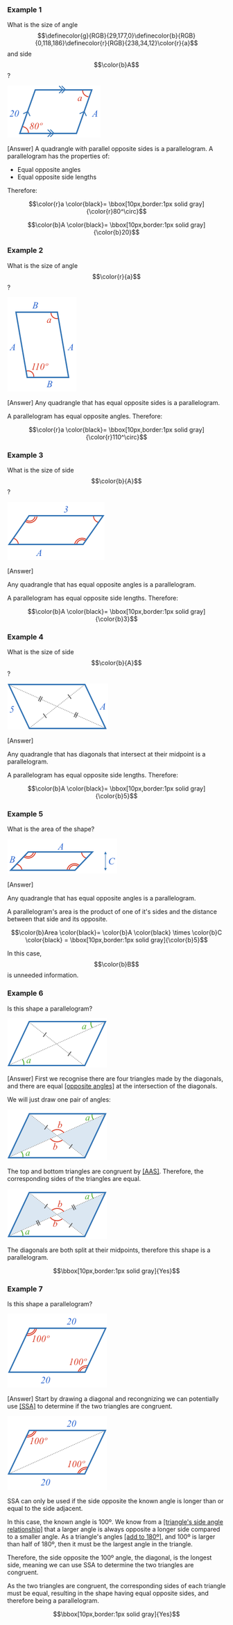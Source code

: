 
### Example 1

What is the size of angle $$\definecolor{g}{RGB}{29,177,0}\definecolor{b}{RGB}{0,118,186}\definecolor{r}{RGB}{238,34,12}\color{r}{a}$$ and side $$\color{b}A$$?

![](ex1.png)

<hintLow>[Answer]
A quadrangle with parallel opposite sides is a parallelogram. A parallelogram has the properties of:

* Equal opposite angles
* Equal opposite side lengths

Therefore:

$$\color{r}a \color{black}= \bbox[10px,border:1px solid gray]{\color{r}80^\circ}$$

$$\color{b}A \color{black}= \bbox[10px,border:1px solid gray]{\color{b}20}$$
</hintLow>

### Example 2
What is the size of angle $$\color{r}{a}$$?

![](ex2.png)

<hintLow>[Answer]
Any quadrangle that has equal opposite sides is a parallelogram.

A parallelogram has equal opposite angles. Therefore:

$$\color{r}a \color{black}= \bbox[10px,border:1px solid gray]{\color{r}110^\circ}$$
</hintLow>


### Example 3
What is the size of side $$\color{b}{A}$$?

![](ex3.png)

<hintLow>[Answer]

Any quadrangle that has equal opposite angles is a parallelogram.

A parallelogram has equal opposite side lengths. Therefore:

$$\color{b}A \color{black}= \bbox[10px,border:1px solid gray]{\color{b}3}$$

</hintLow>

### Example 4
What is the size of side $$\color{b}{A}$$?

![](ex4.png)

<hintLow>[Answer]

Any quadrangle that has diagonals that intersect at their midpoint is a parallelogram.

A parallelogram has equal opposite side lengths. Therefore:

$$\color{b}A \color{black}= \bbox[10px,border:1px solid gray]{\color{b}5}$$

</hintLow>


### Example 5
What is the area of the shape?

![](ex5.png)

<hintLow>[Answer]

Any quadrangle that has equal opposite angles is a parallelogram.

A parallelogram's area is the product of one of it's sides and the distance between that side and its opposite.

$$\color{b}Area \color{black}= \color{b}A \color{black} \times \color{b}C \color{black} = \bbox[10px,border:1px solid gray]{\color{b}5}$$

In this case, $$\color{b}B$$ is unneeded information.
</hintLow>

### Example 6
Is this shape a parallelogram?

![](ex6_1.png)

<hintLow>[Answer]
First we recognise there are four triangles made by the diagonals, and there are equal [[opposite angles]]((qr,'Math/Geometry_1/AnglesAtIntersections/base/Opposite',#00756F)) at the intersection of the diagonals.

We will just draw one pair of angles:

![](ex6_2.png)

The top and bottom triangles are congruent by [[AAS]]((qr,'Math/Geometry_1/CongruentTriangles/base/Aas',#00756F)). Therefore, the corresponding sides of the triangles are equal.

![](ex6_3.png)

The diagonals are both split at their midpoints, therefore this shape is a parallelogram.

$$\bbox[10px,border:1px solid gray]{Yes}$$
</hintLow>

### Example 7
Is this shape a parallelogram?

![](ex7_1.png)

<hintLow>[Answer]
Start by drawing a diagonal and recongnizing we can potentially use [[SSA]]((qr,'Math/Geometry_1/CongruentTriangles/base/Aas',#00756F)) to determine if the two triangles are congruent.

![](ex7_2.png)

SSA can only be used if the side opposite the known angle is longer than or equal to the side adjacent.

In this case, the known angle is 100º. We know from a [[triangle's side angle relationship]]((qr,'Math/Geometry_1/SideAngleRelationship/base/Main',#00756F)) that a larger angle is always opposite a longer side compared to a smaller angle. As a triangle's angles [[add to 180º]]((qr,'Math/Geometry_1/Triangles/base/AngleSum',#00756F)), and 100º is larger than half of 180º, then it must be the largest angle in the triangle.

Therefore, the side opposite the 100º angle, the diagonal, is the longest side, meaning we can use SSA to determine the two triangles are congruent.

As the two triangles are congruent, the corresponding sides of each triangle must be equal, resulting in the shape having equal opposite sides, and therefore being a parallelogram.

$$\bbox[10px,border:1px solid gray]{Yes}$$
</hintLow>

<!-- 
![](ex1.png)

<hintLow>[Answer]
[[triangle]]((qr,'Math/Geometry_1/Triangles/base/AngleSum',#00756F)) 
</hintLow>


 $$\bbox[10px,border:1px solid gray]{Yes}$$ -->